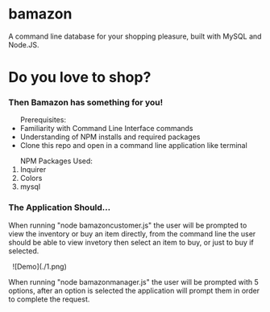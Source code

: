 # bamazon
A command line database for your shopping pleasure, built with MySQL and Node.JS.


<h1>Do you love to shop?</h1>

<h3>Then Bamazon has something for you!</h3>

<ul>
<lead> Prerequisites:</lead>
<li> Familiarity with Command Line Interface commands</li>
<li> Understanding of NPM installs and required packages</li>
  <li> Clone this repo and open in a command line application like terminal</li>  
</ul>

<ol>
<lead> NPM Packages Used:</lead>
<li> Inquirer</li>
<li> Colors</li>
<li> mysql</li>
</ol>

<h3> The Application Should...</h3>

<p> When running "node bamazoncustomer.js" the user will be prompted to view the inventory or buy an item directly, from the command line the user should be able to view invetory then select an item to buy, or just to buy if selected.</p>

<img href="./1.png">
<img href="./2.png">
![Demo](./1.png)
<p> When running "node bamazonmanager.js" the user will be prompted with 5 options, after an option is selected the application will prompt them in order to complete the request.</p>

<img href="./3.png">
<img href="./4.png">
<img href="./5.png">
<img href="./6.png">
<img href="./7.png">
<img href="./8.png">





